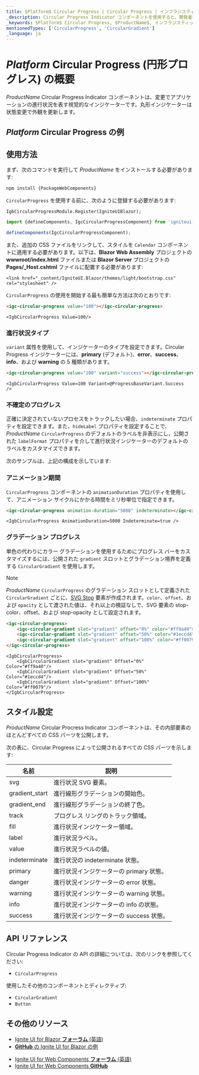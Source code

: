 ```yaml
---
title: $Platform$ Circular Progress | Circular Progress | インフラジスティックス
_description: Circular Progress Indicator コンポーネントを使用すると、開発者は無限のカスタマイズ オプションを使用して進行状況を円で表示できます。
_keywords: $Platform$ Circular Progress, $ProductName$, インフラジスティックス
mentionedTypes: ['CircularProgress', 'CircularGradient']
_language: ja
---
```


# $Platform$ Circular Progress (円形プログレス) の概要
$ProductName$ Circular Progress Indicator コンポーネントは、変更でアプリケーションの進行状況を表す視覚的なインジケーターです。丸形インジケーターは状態変更で外観を更新します。

## $Platform$ Circular Progress の例

<code-view style="height: 100px"
           data-demos-base-url="{environment:dvDemosBaseUrl}"
           iframe-src="{environment:demosBaseUrl}/inputs/circular-progress-indicator-simple"
           alt="$Platform$ Circular Progress の例"
           github-src="inputs/circular-progress-indicator/simple">
</code-view>

<div class="divider--half"></div>

## 使用方法

<!-- WebComponents -->
まず、次のコマンドを実行して $ProductName$ をインストールする必要があります:

```cmd
npm install {PackageWebComponents}
```
<!-- end: WebComponents -->

`CircularProgress` を使用する前に、次のように登録する必要があります:

```razor
IgbCircularProgressModule.Register(IgniteUIBlazor);
```

```ts
import {defineComponents, IgcCircularProgressComponent} from 'igniteui-webcomponents';

defineComponents(IgcCircularProgressComponent);
```

<!-- Blazor -->
また、追加の CSS ファイルをリンクして、スタイルを `Calendar` コンポーネントに適用する必要があります。以下は、**Blazor Web Assembly** プロジェクトの **wwwroot/index.html** ファイルまたは **Blazor Server** プロジェクトの **Pages/_Host.cshtml** ファイルに配置する必要があります:

```razor
<link href="_content/IgniteUI.Blazor/themes/light/bootstrap.css" rel="stylesheet" />
```
<!-- end: Blazor -->

`CircularProgress` の使用を開始する最も簡単な方法は次のとおりです:

```html
<igc-circular-progress value="100"></igc-circular-progress>
```

```razor
<IgbCircularProgress Value=100/>
```

### 進行状況タイプ

`variant` 属性を使用して、インジケーターのタイプを設定できます。Circular Progress インジケーターには、**primary** (デフォルト)、**error**、**success**、**info**、および **warning** の 5 種類があります。


```html
<igc-circular-progress value="100" variant="success"></igc-circular-progress>
```

```razor
<IgbCircularProgress Value=100 Variant=@ProgressBaseVariant.Success  />
 ```

### 不確定のプログレス

正確に決定されていないプロセスをトラックしたい場合、`indeterminate` プロパティを設定できます。また、`hideLabel` プロパティを設定することで、$ProductName$ `CircularProgress` のデフォルトのラベルを非表示にし、公開された `labelFormat` プロパティを介して進行状況インジケーターのデフォルトのラベルをカスタマイズできます。

次のサンプルは、上記の構成を示しています:

<code-view style="height: 100px"
           data-demos-base-url="{environment:dvDemosBaseUrl}"
           iframe-src="{environment:demosBaseUrl}/inputs/circular-progress-indicator-indeterminate"
           alt="$Platform$ Circular Progress Indeterminate の例"
           github-src="inputs/circular-progress-indicator/indeterminate">
</code-view>

<div class="divider--half"></div>

### アニメーション期間

`CircularProgress` コンポーネントの `animationDuration` プロパティを使用して、アニメーション サイクルにかかる時間をミリ秒単位で指定できます。


```html
<igc-circular-progress animation-duration="5000" indeterminate></igc-circular-progress>
```

```razor
<IgbCircularProgress AnimationDuration=5000 Indeterminate=true />
```

### グラデーション プログレス

単色の代わりにカラー グラデーションを使用するためにプログレス バーをカスタマイズするには、公開された `gradient` スロットとグラデーション境界を定義する `CircularGradient` を使用します。 

<code-view style="height: 200px"
           data-demos-base-url="{environment:dvDemosBaseUrl}"
           iframe-src="{environment:demosBaseUrl}/inputs/circular-progress-indicator-dynamic"
           alt="$Platform$ Circular Progress Dynamic の例"
           github-src="inputs/circular-progress-indicator/dynamic">
</code-view>

>[!NOTE]
>$ProductName$ `CircularProgress` のグラデーション スロットとして定義された `CircularGradient` ごとに、[SVG Stop](https://developer.mozilla.org/ja/docs/Web/SVG/Element/stop) 要素が作成されます。`color`、`offset`、および `opacity` として渡された値は、それ以上の検証なしで、SVG 要素の stop-color、offset、および stop-opacity として設定されます。

```html
<igc-circular-progress> 
    <igc-circular-gradient slot="gradient" offset="0%" color="#ff9a40"></igc-circular-gradient>
    <igc-circular-gradient slot="gradient" offset="50%" color="#1eccd4"></igc-circular-gradient>
    <igc-circular-gradient slot="gradient" offset="100%" color="#ff0079"></igc-circular-gradient>
</igc-circular-progress>
```

```razor
<IgbCircularProgress>
    <IgbCircularGradient slot="gradient" Offset="0%"   Color="#ff9a40"/>        
    <IgbCircularGradient slot="gradient" Offset="50%"  Color="#1eccd4"/>        
    <IgbCircularGradient slot="gradient" Offset="100%" Color="#ff0079"/>        
</IgbCircularProgress>
```

<div class="divider--half"></div>

## スタイル設定

$ProductName$ Circular Procress Indicator コンポーネントは、その内部要素のほとんどすべての CSS パーツを公開します。

<code-view style="height: 100px"
           data-demos-base-url="{environment:dvDemosBaseUrl}"
           iframe-src="{environment:demosBaseUrl}/inputs/circular-progress-indicator-styling"
           alt="$Platform$ Circular Progress のスタイル設定"
           github-src="inputs/circular-progress-indicator/styling">
</code-view>

次の表に、Circular Progress によって公開されるすべての CSS パーツを示します:

|名前|説明|
|--|--|
| svg                | 進行状況 SVG 要素。                |
| gradient_start     | 進行線形グラデーションの開始色。 |
| gradient_end       | 進行線形グラデーションの終了色。   |
| track              | プログレス リングのトラック領域。          |
| fill               | 進行状況インジケーター領域。              |
| label              | 進行状況ラベル。                       |
| value              | 進行状況ラベルの値。                |
| indeterminate      | 進行状況の indeterminate 状態。         |
| primary            | 進行状況インジケーターの primary 状態。     |
| danger             | 進行状況インジケーターの error 状態。       |
| warning            | 進行状況インジケーターの warning 状態。     |
| info               | 進行状況インジケーターの info の状態。       |
| success            | 進行状況インジケーターの success 状態。  |

<!-- WebComponents -->

## API リファレンス

Circular Progress Indicator の API の詳細については、次のリンクを参照してください:
* `CircularProgress`

使用したその他のコンポーネントとディレクティブ:
* `CircularGradient`
* `Button`

<!-- end: WebComponents -->

<div class="divider"></div>

## その他のリソース

<!-- Blazor -->

* [Ignite UI for Blazor **フォーラム** (英語) ](https://www.infragistics.com/community/forums/f/ignite-ui-for-blazor)
* [**GitHub** の Ignite UI for Blazor の例](https://github.com/IgniteUI/igniteui-blazor-examples)

<!-- end: Blazor -->

<!-- WebComponents -->

* [Ignite UI for Web Components **フォーラム** (英語) ](https://www.infragistics.com/community/forums/f/ignite-ui-for-web-components)
* [Ignite UI for Web Components **GitHub**](https://github.com/IgniteUI/igniteui-webcomponents)

<!-- end: WebComponents -->
